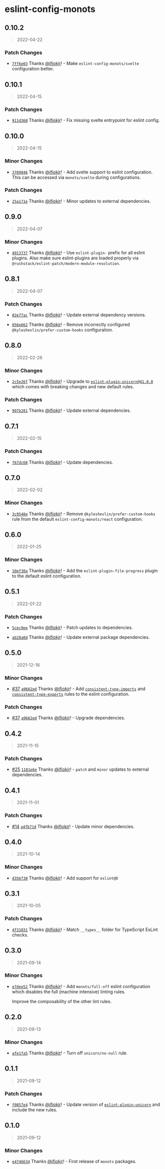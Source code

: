 # eslint-config-monots

## 0.10.2

> 2022-04-22

### Patch Changes

- [`7ff6e03`](https://github.com/monots/monots/commit/7ff6e0307baf37b9b62d2aa3407c1c9797d88fd9) Thanks [@ifiokjr](https://github.com/ifiokjr)! - Make `eslint-config-monots/svelte` configuration better.

## 0.10.1

> 2022-04-15

### Patch Changes

- [`911d360`](https://github.com/monots/monots/commit/911d360dbb7f65f49b3dd08849926a439b10a0c3) Thanks [@ifiokjr](https://github.com/ifiokjr)! - Fix missing svelte entrypoint for eslint config.

## 0.10.0

> 2022-04-15

### Minor Changes

- [`3789846`](https://github.com/monots/monots/commit/3789846c4f63d844955f716c6e85617b26b419e0) Thanks [@ifiokjr](https://github.com/ifiokjr)! - Add svelte support to eslint configuration. This can be accessed via `monots/svelte` during configurations.

### Patch Changes

- [`25a171e`](https://github.com/monots/monots/commit/25a171e9ce6cf0131807345d862be296adc22309) Thanks [@ifiokjr](https://github.com/ifiokjr)! - Minor updates to external dependencies.

## 0.9.0

> 2022-04-07

### Minor Changes

- [`4913737`](https://github.com/monots/monots/commit/4913737468f39703f2d533b9f6476b164da6432c) Thanks [@ifiokjr](https://github.com/ifiokjr)! - Use `eslint-plugin-` prefix for all eslint plugins. Also make sure eslint-plugins are loaded properly via `@rushstack/eslint-patch/modern-module-resolution`.

## 0.8.1

> 2022-04-07

### Patch Changes

- [`02e7fac`](https://github.com/monots/monots/commit/02e7fac77eb0e0c441efc8adb7b2ec05d5f34fb4) Thanks [@ifiokjr](https://github.com/ifiokjr)! - Update external dependency versions.

* [`056e662`](https://github.com/monots/monots/commit/056e6626e4bfb46f5f5e76d79abac51982e56578) Thanks [@ifiokjr](https://github.com/ifiokjr)! - Remove incorrectly configured `@kyleshevlin/prefer-custom-hooks` configuration.

## 0.8.0

> 2022-02-26

### Minor Changes

- [`2c5e26f`](https://github.com/monots/monots/commit/2c5e26f305c330a6ce5d9559ba2534142fc3a928) Thanks [@ifiokjr](https://github.com/ifiokjr)! - Upgrade to [`eslint-plugin-unicorn@41.0.0`](https://github.com/sindresorhus/eslint-plugin-unicorn/releases/tag/v41.0.0) which comes with breaking changes and new default rules.

### Patch Changes

- [`907b281`](https://github.com/monots/monots/commit/907b281ed4f4eb44c19a5a9ec3fc6c8be137d6a2) Thanks [@ifiokjr](https://github.com/ifiokjr)! - Update external dependencies.

## 0.7.1

> 2022-02-15

### Patch Changes

- [`f67dc68`](https://github.com/monots/monots/commit/f67dc686da9adfecddfdf767563110c226ce2e66) Thanks [@ifiokjr](https://github.com/ifiokjr)! - Update dependencies.

## 0.7.0

> 2022-02-02

### Minor Changes

- [`3c9540e`](https://github.com/monots/monots/commit/3c9540efcfcb60a8b19e568485d2a8c6ffb93c4c) Thanks [@ifiokjr](https://github.com/ifiokjr)! - Remove `@kyleshevlin/prefer-custom-hooks` rule from the default `eslint-config-monots/react` configuration.

## 0.6.0

> 2022-01-25

### Minor Changes

- [`10ef30a`](https://github.com/monots/monots/commit/10ef30ae1072f5edc39763155eeb216ef40b8539) Thanks [@ifiokjr](https://github.com/ifiokjr)! - Add the `eslint-plugin-file-progress` plugin to the default eslint configuration.

## 0.5.1

> 2022-01-22

### Patch Changes

- [`5cec9ee`](https://github.com/monots/monots/commit/5cec9ee12b75c8c470ca34ce217402a71c520b77) Thanks [@ifiokjr](https://github.com/ifiokjr)! - Patch updates to dependencies.

* [`ab28a0d`](https://github.com/monots/monots/commit/ab28a0d1fbdf9736134358e67b223165ebac9f7d) Thanks [@ifiokjr](https://github.com/ifiokjr)! - Update external package dependencies.

## 0.5.0

> 2021-12-16

### Minor Changes

- [#37](https://github.com/monots/monots/pull/37) [`a9662ed`](https://github.com/monots/monots/commit/a9662ed2666f7cca7f993d08d9d31afb357bf272) Thanks [@ifiokjr](https://github.com/ifiokjr)! - Add [`consistent-type-imports`](https://typescript-eslint.io/rules/consistent-type-imports) and [`consistent-type-exports`](https://typescript-eslint.io/rules/consistent-type-exports) rules to the eslint configuration.

### Patch Changes

- [#37](https://github.com/monots/monots/pull/37) [`a9662ed`](https://github.com/monots/monots/commit/a9662ed2666f7cca7f993d08d9d31afb357bf272) Thanks [@ifiokjr](https://github.com/ifiokjr)! - Upgrade dependencies.

## 0.4.2

> 2021-11-15

### Patch Changes

- [#25](https://github.com/monots/monots/pull/25) [`1181e6e`](https://github.com/monots/monots/commit/1181e6e867c50b3b912ac6fe5131ea60361e3ea5) Thanks [@ifiokjr](https://github.com/ifiokjr)! - `patch` and `minor` updates to external dependencies.

## 0.4.1

> 2021-11-01

### Patch Changes

- [#14](https://github.com/monots/monots/pull/14) [`a4fb71d`](https://github.com/monots/monots/commit/a4fb71d409367c1c80df8e8a7ba5bbfbd0826418) Thanks [@ifiokjr](https://github.com/ifiokjr)! - Update minor dependencies.

## 0.4.0

> 2021-10-14

### Minor Changes

- [`d356f30`](https://github.com/monots/monots/commit/d356f30bb990cbdfb5f84b39c85dbc4fe632ac60) Thanks [@ifiokjr](https://github.com/ifiokjr)! - Add support for `eslint@8`

## 0.3.1

> 2021-10-05

### Patch Changes

- [`4f31031`](https://github.com/monots/monots/commit/4f31031ae27ef1b10154f5dde4a5f673a42cea00) Thanks [@ifiokjr](https://github.com/ifiokjr)! - Match `__types__` folder for TypeScript EsLint checks.

## 0.3.0

> 2021-09-14

### Minor Changes

- [`e7dee52`](https://github.com/monots/monots/commit/e7dee523fd6f5764ad64c127cdce4ea6c971ddea) Thanks [@ifiokjr](https://github.com/ifiokjr)! - Add `monots/full-off` eslint configuration which disables the full (machine intensive) linting rules.

  Improve the composability of the other lint rules.

## 0.2.0

> 2021-09-13

### Minor Changes

- [`afe1fa5`](https://github.com/monots/monots/commit/afe1fa5e1a19e89e12a2f2a4215de83d68cc6452) Thanks [@ifiokjr](https://github.com/ifiokjr)! - Turn off `unicorn/no-null` rule.

## 0.1.1

> 2021-09-12

### Patch Changes

- [`f0857e4`](https://github.com/monots/monots/commit/f0857e41223310f5be8be10bae3669b5ab3da4b2) Thanks [@ifiokjr](https://github.com/ifiokjr)! - Update version of [`eslint-plugin-unicorn`](https://github.com/sindresorhus/eslint-plugin-unicorn/releases/tag/v36.0.0) and include the new rules.

## 0.1.0

> 2021-09-12

### Minor Changes

- [`e4746634`](https://github.com/monots/monots/commit/e4746634cce0b3f844da1bf24c98dd9d0ab9135c) Thanks [@ifiokjr](https://github.com/ifiokjr)! - First release of `monots` packages.

